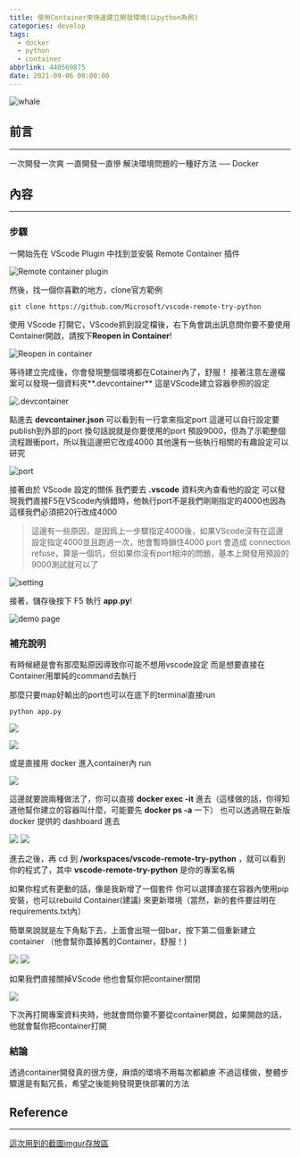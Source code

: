 ```yaml
---
title: 使用Container來快速建立開發環境(以python為例)
categories: develop
tags:
  - docker
  - python
  - container
abbrlink: 440569875
date: 2021-09-06 00:00:00
---
```


![whale](https://www.docker.com/sites/default/files/d8/2019-07/horizontal-logo-monochromatic-white.png)

## 前言
----------

一次開發一次爽
一直開發一直慘
解決環境問題的一種好方法 ── Docker

<!--more-->

## 內容
----------

### 步驟

一開始先在 VScode Plugin 中找到並安裝 Remote Container 插件

![Remote container plugin](https://i.imgur.com/jGE3rXY.png)

然後，找一個你喜歡的地方，clone官方範例

`git clone https://github.com/Microsoft/vscode-remote-try-python`

 使用 VScode 打開它，VScode抓到設定檔後，右下角會跳出訊息問你要不要使用Container開啟，請按下**Reopen in Container**!

![Reopen in container](https://i.imgur.com/Ibkv1g5.png)

等待建立完成後，你會發現整個環境都在Cotainer內了，舒服！
接著注意左邊檔案可以發現一個資料夾**.devcontainer**
這是VScode建立容器參照的設定

![.devcontainer](https://i.imgur.com/ZxSGfeo.png)

點進去 **devcontainer.json** 可以看到有一行拿來指定port
這邊可以自行設定要publish到外部的port
換句話說就是你要使用的port
預設9000，但為了示範整個流程跟衝port，所以我這邊把它改成4000
其他還有一些執行相關的有趣設定可以研究 

![port](https://i.imgur.com/gOwm6zg.png)

接著由於 VScode 設定的關係
我們要去 **.vscode** 資料夾內查看他的設定
可以發現我們直接F5在VScode內偵錯時，他執行port不是我們剛剛指定的4000也因為這樣我們必須把20行改成4000
> 這邊有一些原因，是因爲上一步驟指定4000後，如果VScode沒有在這邊設定指定4000並且跑過一次，他會暫時鎖住4000 port 會造成 connection refuse，算是一個坑，但如果你沒有port相沖的問題，基本上開發用預設的9000測試就可以了

![setting](https://i.imgur.com/rsvco2q.png)

接著，儲存後按下 F5 執行 **app.py**! 

![demo page](https://i.imgur.com/X6r1kma.png)

### 補充說明

有時候總是會有那麼點原因導致你可能不想用vscode設定
而是想要直接在Container用單純的command去執行

那麼只要map好輸出的port也可以在底下的terminal直接run

`python app.py`

![](https://i.imgur.com/J3SGDOj.png)

![](https://i.imgur.com/c9XBSDH.png)

或是直接用 docker 進入container內 run 

![](https://i.imgur.com/MxmZLIb.png)

這邊就要說兩種做法了，你可以直接 **docker exec -it** 進去（這樣做的話，你得知道他幫你建立的容器叫什麼，可能要先 **docker ps -a** 一下） 也可以透過現在新版 docker 提供的 dashboard 進去

![](https://i.imgur.com/B0RyI5Z.png)
![](https://i.imgur.com/KyeUmAg.png)  


進去之後，再 cd 到 **/workspaces/vscode-remote-try-python** ，就可以看到你的程式了，其中 **vscode-remote-try-python** 是你的專案名稱

如果你程式有更動的話，像是我新增了一個套件
你可以選擇直接在容器內使用pip 安裝，也可以rebuild Container(建議) 來更新環境（當然，新的套件要註明在requirements.txt內）

簡單來說就是左下角點下去，上面會出現一個bar，按下第二個重新建立container （他會幫你蓋掉舊的Container，舒服！)

![](https://i.imgur.com/I7OyA5a.png)
![](https://i.imgur.com/Oy6au5Z.png)

如果我們直接關掉VScode 他也會幫你把container關閉

![](https://i.imgur.com/iPFmnXf.png)

下次再打開專案資料夾時，他就會問你要不要從container開啟，如果開啟的話，他就會幫你把container打開

### 結論

透過container開發真的很方便，麻煩的環境不用每次都顧慮
不過這樣做，整體步驟還是有點冗長，希望之後能夠發現更快部署的方法

## Reference
----------

[這次用到的截圖imgur存放區](https://imgur.com/a/GnQEPpi)

